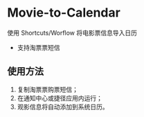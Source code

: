 # Movie-to-Calendar
使用 Shortcuts/Worflow 将电影票信息导入日历
- 支持淘票票短信
## 使用方法
1. 复制淘票票购票短信；
2. 在通知中心或捷径应用内运行；
3. 观影信息将自动添加到系统日历。
